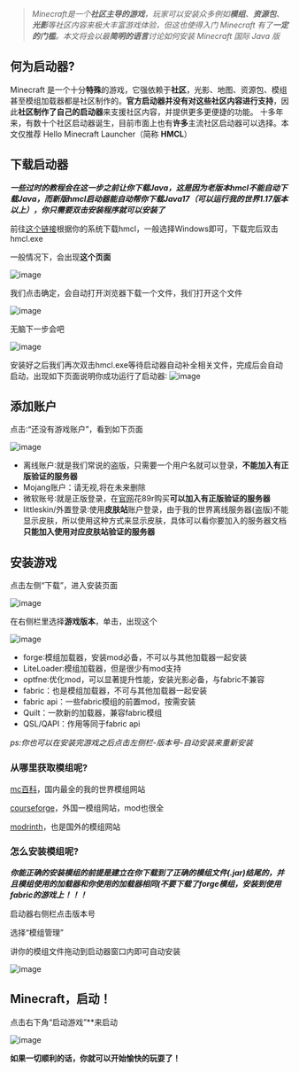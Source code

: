 > *Minecraft是一个**社区主导的游戏**，玩家可以安装众多例如**模组**、**资源包**、**光影**等社区内容来极大丰富游戏体验，但这也使得入门 Minecraft 有了**一定的门槛**。本文将会以最**简明的语言**讨论如何安装 Minecraft 国际 Java 版*

## 何为启动器?

Minecraft 是一个十分**特殊**的游戏，它强依赖于**社区**，光影、地图、资源包、模组甚至模组加载器都是社区制作的。**官方启动器并没有对这些社区内容进行支持**，因此**社区制作了自己的启动器**来支援社区内容，并提供更多更便捷的功能。 十多年来，有数十个社区启动器诞生，目前市面上也有**许多**主流社区启动器可以选择。本文仅推荐 Hello Minecraft Launcher（简称 **HMCL**）

## 下载启动器

***一些过时的教程会在这一步之前让你下载Java，这是因为老版本hmcl不能自动下载Java，而新版hmcl启动器能自动帮你下载Java17（可以运行我的世界1.17版本以上），你只需要双击安装程序就可以安装了***

前往[这个链接](https://hmcl.huangyuhui.net/download/)根据你的系统下载hmcl，一般选择Windows即可，下载完后双击hmcl.exe

一般情况下，会出现**这个页面**

![image](https://img.bear556.xyz:20081/i/2023/09/23/shbcrj.png)

我们点击确定，会自动打开浏览器下载一个文件，我们打开这个文件

![image](https://img.bear556.xyz:20081/i/2023/09/23/sn9exk.png)

无脑下一步会吧

![image](https://img.bear556.xyz:20081/i/2023/09/23/snuc4p.png)

安装好之后我们再次双击hmcl.exe等待启动器自动补全相关文件，完成后会自动启动，出现如下页面说明你成功运行了启动器∶  ![image](https://img.bear556.xyz:20081/i/2023/09/23/sogb3g.png)

## 添加账户

点击∶“还没有游戏账户”，看到如下页面

![image](https://img.bear556.xyz:20081/i/2023/09/23/sp4xk7.png)

* 离线账户∶就是我们常说的盗版，只需要一个用户名就可以登录，**不能加入有正版验证的服务器**
* Mojang账户：请无视,将在未来删除
* 微软账号∶就是正版登录，在[官网](minecraft.net)花89r购买**可以加入有正版验证的服务器**
* littleskin/外置登录∶使用**皮肤站**账户登录，由于我的世界离线服务器(盗版)不能显示皮肤，所以使用这种方式来显示皮肤，具体可以看你要加入的服务器文档**只能加入使用对应皮肤站验证的服务器**

## 安装游戏

点击左侧“下载”，进入安装页面

![image](https://img.bear556.xyz:20081/i/2023/09/23/sr2ctq.png)

在右侧栏里选择**游戏版本**，单击，出现这个

![image](https://img.bear556.xyz:20081/i/2023/09/23/srnaxu.png)

* forge∶模组加载器，安装mod必备，不可以与其他加载器一起安装
* LiteLoader:模组加载器，但是很少有mod支持
* optfne∶优化mod，可以显著提升性能，安装光影必备，与fabric不兼容
* fabric：也是模组加载器，不可与其他加载器一起安装
* fabric api：一些fabric模组的前置mod，按需安装
* Quilt：一款新的加载器，兼容fabric模组
* QSL/QAPI：作用等同于fabric api

*ps:你也可以在安装完游戏之后点击左侧栏-版本号-自动安装来重新安装*

### 从哪里获取模组呢?

[mc百科](https://www.mcmod.cn/)，国内最全的我的世界模组网站

[courseforge](https://www.curseforge.com/minecraft)，外国一模组网站，mod也很全

[modrinth](https://modrinth.com/mods)，也是国外的模组网站

### 怎么安装模组呢?

***你能正确的安装模组的前提是建立在你下载到了正确的模组文件(.jar)结尾的，并且模组使用的加载器和你使用的加载器相同(不要下载了forge模组，安装到使用fabric的游戏上！！！***

启动器右侧栏点击版本号

选择“模组管理”

讲你的模组文件拖动到启动器窗口内即可自动安装

![image](https://img.bear556.xyz:20081/i/2023/09/23/symt9k.png)

## Minecraft，启动！

点击右下角“启动游戏”**来启动

![image](https://img.bear556.xyz:20081/i/2023/09/23/sulbmd.png)

**如果一切顺利的话，你就可以开始愉快的玩耍了！**
